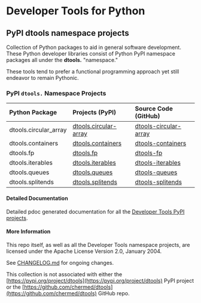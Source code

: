 # Developer Tools for Python

## PyPI dtools namespace projects

Collection of Python packages to aid in general software development.
These Python developer libraries consist of Python PyPI namespace
packages all under the **dtools.** "namespace."

These tools tend to prefer a functional programming approach yet
still endeavor to remain Pythonic.

### PyPI `dtools.` Namespace Projects

| Python Package | Projects (PyPI) | Source Code (GitHub) |
|:-------------- |:--------------- |:-------------------- |
| dtools.circular_array | [dtools.circular-array][11] | [dtools-circular-array][21] |
| dtools.containers | [dtools.containers][12] | [dtools-containers][22] |
| dtools.fp | [dtools.fp][13] | [dtools-fp][23] |
| dtools.iterables | [dtools.iterables][14] | [dtools-iterables][24] |
| dtools.queues | [dtools.queues][15] | [dtools-queues][25] |
| dtools.splitends | [dtools.splitends][16] | [dtools-splitends][26] |

#### Detailed Documentation

Detailed pdoc generated documentation for all the
[Developer Tools PyPI projects](https://grscheller.github.io/dtools-namespace-projects/).

#### More Information

This repo itself, as well as all the Developer Tools namespace projects,
are licensed under the Apache License Version 2.0, January 2004.

See [CHANGELOG.md](./CHANGELOG.md) for ongoing changes.

This collection is not associated with either the
[https://pypi.org/project/dtools](https://pypi.org/project/dtools)
PyPI project or the
[https://github.com/chermed/dtools](https://github.com/chermed/dtools)
GitHub repo.

[11]: https://pypi.org/project/dtools.circular-array/
[12]: https://pypi.org/project/dtools.containers/
[13]: https://pypi.org/project/dtools.fp/
[14]: https://pypi.org/project/dtools.iterables/
[15]: https://pypi.org/project/dtools.queues/
[16]: https://pypi.org/project/dtools.splitends/
[21]: https://github.com/grscheller/dtools-circular-array/
[22]: https://github.com/grscheller/dtools-containers/
[23]: https://github.com/grscheller/dtools-fp/
[24]: https://github.com/grscheller/dtools-iterables/
[25]: https://github.com/grscheller/dtools-queues/
[26]: https://github.com/grscheller/dtools-splitends/
